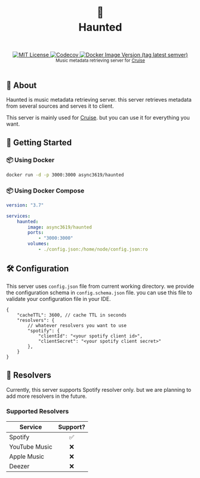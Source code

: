 <h1 align="center">
  <br />
  👻
  <br />
  Haunted
  <sup>
    <br />
    <br />
  </sup>    
</h1>

<div align="center">
    <a href="https://github.com/async3619/haunted/blob/main/LICENSE">
        <img src="https://img.shields.io/github/license/async3619/haunted.svg?style=flat-square" alt="MIT License" />
    </a>
    <a href="https://codecov.io/gh/async3619/haunted">
        <img alt="Codecov" src="https://img.shields.io/codecov/c/github/async3619/haunted?style=flat-square&token=DF3uhBCl9j">
    </a>
    <a href="https://hub.docker.com/r/async3619/haunted">
        <img alt="Docker Image Version (tag latest semver)" src="https://img.shields.io/docker/v/async3619/haunted/latest?label=docker&style=flat-square">
    </a>
    <br />
    <sup>Music metadata retrieving server for <a href="https://github.com/async3619/cruise">Cruise</a></sup>
    <br />
    <br />
</div>

## 📖 About

Haunted is music metadata retrieving server. this server retrieves metadata from several sources and serves it to client.

This server is mainly used for [Cruise](https://github.com/async3619/cruise). but you can use it for everything you want.

## 🚀 Getting Started

### 📦 Using Docker

```bash
docker run -d -p 3000:3000 async3619/haunted
```

### 📦 Using Docker Compose

```yaml
version: "3.7"

services:
    haunted:
        image: async3619/haunted
        ports:
            - "3000:3000"
        volumes:
            - ./config.json:/home/node/config.json:ro
```

## 🛠️ Configuration

This server uses `config.json` file from current working directory. we provide the configuration schema in 
`config.schema.json` file. you can use this file to validate your configuration file in your IDE.

```json5
{
    "cacheTTL": 3600, // cache TTL in seconds
    "resolvers": {
        // whatever resolvers you want to use
        "spotify": {
            "clientId": "<your spotify client id>",
            "clientSecret": "<your spotify client secret>"
        },
    }
}
```
## 🎵 Resolvers

Currently, this server supports Spotify resolver only. but we are planning to add more resolvers in the future.

### Supported Resolvers

| Service       | Support? |
|---------------|:--------:|
| Spotify       |    ✅     |
| YouTube Music |    ❌     |
| Apple Music   |    ❌     |
| Deezer        |    ❌     |
